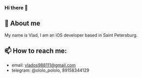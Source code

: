 ### Hi there 👋
## 🔭 About me
My name is Vlad, I am an iOS developer based in Saint Petersburg.
## 📫 How to reach me: 
  - email: vlados988111@gmail.com
  - telegram: @ololo_pololo, 89158344129
